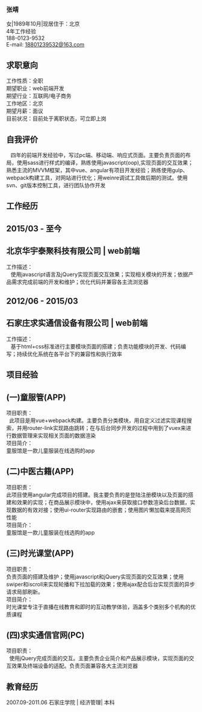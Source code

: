 ### 张靖<br>
女|1989年10月|现居住于：北京<br>
4年工作经验<br>
188-0123-9532<br>
E-mail: 18801239532@163.com<br>

## 求职意向<br>
工作性质：全职<br>
期望职业：web前端开发<br>
期望行业：互联网/电子商务<br>
工作地区：北京<br>
期望月薪：面议<br>
目前状况：目前处于离职状态，可立即上岗<br>

## 自我评价<br>
    四年的前端开发经验中，写过pc端、移动端、响应式页面。主要负责页面的布局，使用sass进行样式的编译，熟练使用javascript(oop),实现页面的交互效果；熟悉主流的MVVM框架，其中vue、angular有项目开发经验；熟练使用gulp、webpack构建工具，对网站进行优化；用weinre调试工具做后期的测试。使用svn、git版本控制工具，进行团队协作开发

## 工作经历
## 2015/03 - 至今
## 北京华宇泰聚科技有限公司 | web前端<br>
工作描述：<br>
    使用javascript语言及jQuery实现页面交互效果；实现相关模块的开发；依据产品需求完成前端的开发和维护；优化代码并兼容各主流浏览器<br>

## 2012/06 - 2015/03
## 石家庄求实通信设备有限公司 | web前端<br>
工作描述：<br>
    基于html+css标准进行主要模块页面的搭建；负责功能模块的开发、代码编写；持续优化系统在各平台下的兼容性和执行效率
    
## 项目经验
## (一)童服管(APP)<br>
项目职责：<br>
    此项目是用vue+webpack构建。主要负责分类模块，用自定义过滤实现课程搜索，并用router-link实现路由跳转；在与后台同步开发的过程中用到了vuex来进行数据管理来实现相关页面的数据渲染<br>
项目简介：<br>
    童服馆是一款儿童服装在线选购的app
## (二)中医古籍(APP)<br>
项目职责：<br>
    此项目使用angular完成项目的搭建。我主要负责的是登陆注册模块以及页面的搭建和效果的实现；在商品展示模块中，使用ajax来获取接口参数渲染后台数据，实现数据的有效对接；使用ui-router实现路由的嵌套；使用图片懒加载来提高网页性能<br>
项目简介：<br>
    童服馆是一款儿童服装在线选购的app<br>
## (三)时光课堂(APP)<br>
项目职责：<br>
    负责页面的搭建及维护；使用javascript和jQuery实现页面的交互效果；使用swiper和iscroll来实现轮播和下拉加载的效果；使用ajax配合后台实现页面的异步请求局部刷新。<br>
项目简介：<br>
    时光课堂专注于直播在线教育和即时的互动教学体验，涵盖多个类别多个机构的优质课程<br>
## (四)求实通信官网(PC)<br>
项目职责：<br>
    使用jQuery完成页面的交互。主要负责企业简介和产品展示模块，实现页面的交互效果及终端设备的适配。负责页面兼容各大主流浏览器<br>
## 教育经历<br>
2007.09-2011.06  石家庄学院 | 经济管理| 本科 
